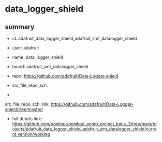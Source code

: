 # data_logger_shield
 
## summary 
* id: adafruit_data_logger_shield_adafruit_smt_datalogger_shield
* user: adafruit
* name: data_logger_shield
* board: adafruit_smt_datalogger_shield
* repo: https://github.com/adafruit/Data-Logger-shield



* src_file_repo_sch: 
*
 src_file_repo_sch_link: https://github.com/adafruit/Data-Logger-shield/tree/master/
* full details link: https://github.com/oomlout/oomlout_oomp_project_bot_v_2/tree/main/projects/adafruit_data_logger_shield_adafruit_smt_datalogger_shield/current_version/working  






